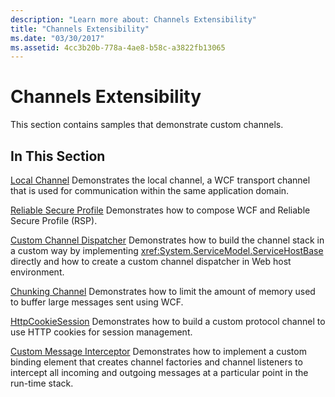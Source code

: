 ```yaml
---
description: "Learn more about: Channels Extensibility"
title: "Channels Extensibility"
ms.date: "03/30/2017"
ms.assetid: 4cc3b20b-778a-4ae8-b58c-a3822fb13065
---
```

# Channels Extensibility

This section contains samples that demonstrate custom channels.

## In This Section

 [Local Channel](local-channel.md)
Demonstrates the local channel, a WCF transport channel that is used for communication within the same application domain.

 [Reliable Secure Profile](reliable-secure-profile.md)
Demonstrates how to compose WCF and Reliable Secure Profile (RSP).

 [Custom Channel Dispatcher](custom-channel-dispatcher.md)
Demonstrates how to build the channel stack in a custom way by implementing <xref:System.ServiceModel.ServiceHostBase> directly and how to create a custom channel dispatcher in Web host environment.

 [Chunking Channel](chunking-channel.md)
Demonstrates how to limit the amount of memory used to buffer large messages sent using WCF.

 [HttpCookieSession](httpcookiesession.md)
Demonstrates how to build a custom protocol channel to use HTTP cookies for session management.

 [Custom Message Interceptor](custom-message-interceptor.md)
Demonstrates how to implement a custom binding element that creates channel factories and channel listeners to intercept all incoming and outgoing messages at a particular point in the run-time stack.
